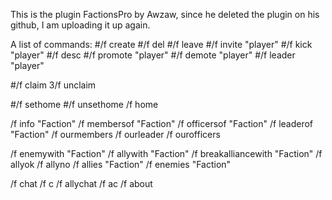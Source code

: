 This is the plugin FactionsPro by Awzaw, since he deleted the plugin on his github, I am uploading it up again.

A list of commands:
  #/f create
  #/f del
  #/f leave
  #/f invite "player"
  #/f kick "player"
  #/f desc
  #/f promote "player"
  #/f demote "player"
  #/f leader "player"
  
  #/f claim
  3/f unclaim
  
  #/f sethome
  #/f unsethome
  /f home
  
  /f info "Faction"
  /f membersof "Faction"
  /f officersof "Faction"
  /f leaderof "Faction"
  /f ourmembers
  /f ourleader
  /f ourofficers
  
  /f enemywith "Faction"
  /f allywith "Faction"
  /f breakalliancewith "Faction"
  /f allyok
  /f allyno
  /f allies "Faction"
  /f enemies "Faction"
  
  /f chat
  /f c
  /f allychat
  /f ac
  /f about
 
  
  
